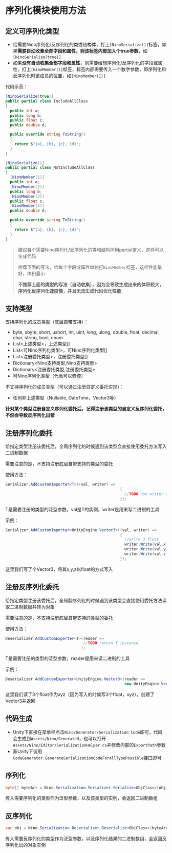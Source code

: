 # 序列化模块使用方法

## 定义可序列化类型

- 给需要Nino序列化/反序列化的类或结构体，打上```[NinoSerialize()]```标签，如果**需要自动收集全部字段和属性，则该标签内部加入个true参数**，如```[NinoSerialize(true)]```
- 如果**没有自动收集全部字段和属性**，则需要给想序列化/反序列化的字段或属性，打上```[NinoMember()]```标签，标签内部需要传入一个数字参数，即序列化和反序列化时该成员的位置，如```[NinoMember(1)]```

代码示范：

```csharp
[NinoSerialize(true)]
public partial class IncludeAllClass
{
  public int a;
  public long b;
  public float c;
  public double d;

  public override string ToString()
  {
    return $"{a}, {b}, {c}, {d}";
  }
}

[NinoSerialize()]
public partial class NotIncludeAllClass
{
  [NinoMember(1)]
  public int a;
  [NinoMember(2)]
  public long b;
  [NinoMember(3)]
  public float c;
  [NinoMember(4)]
  public double d;

  public override string ToString()
  {
    return $"{a}, {b}, {c}, {d}";
  }
}
```

> 建议每个需要Nino序列化/反序列化的类和结构体用partial定义，这样可以生成代码
>
> 推荐下面的写法，给每个字段或属性单独打```NinoMember```标签，这样性能最好，体积最小
>
> **不推荐上面的类型的写法（自动收集），因为会导致生成出来的体积较大，序列化反序列化速度慢，并且无法生成代码优化性能**



## 支持类型

支持序列化的成员类型（底层自带支持）：

- byte, sbyte, short, ushort, int, uint, long, ulong, double, float, decimal, char, string, bool, enum
- List<上述类型>，上述类型[]
- List<可Nino序列化类型>，可Nino序列化类型[]
- List<注册委托类型>，注册委托类型[]
- Dictionary<Nino支持类型,Nino支持类型>
- Dictionary<注册委托类型,注册委托类型>
- 可Nino序列化类型（代表可以嵌套）

不支持序列化的成员类型（可以通过注册自定义委托实现）：

- 任何非上述类型（Nullable, DateTime，Vector3等）

**针对某个类型注册自定义序列化委托后，记得注册该类型的自定义反序列化委托，不然会导致反序列化出错**



## 注册序列化委托

给指定类型注册该委托后，全局序列化的时候遇到该类型会直接使用委托方法写入二进制数据

需要注意的是，不支持注册底层自带支持的类型的委托

使用方法：

```csharp
Serializer.AddCustomImporter<T>((val, writer) =>
                                                  {
                                                    //TODO use writer to write
                                                  });
```

T是需要注册的类型的泛型参数，val是T的实例，writer是用来写二进制的工具

示例：

```csharp
Serializer.AddCustomImporter<UnityEngine.Vector3>((val, writer) =>
                                                  {
                                                    //write 3 float
                                                    writer.Write(val.x);
                                                    writer.Write(val.y);
                                                    writer.Write(val.z);
                                                  });
```

这里我们写了个Vector3，将其x,y,z以float的方式写入



## 注册反序列化委托

给指定类型注册该委托后，全局翻序列化的时候遇到该类型会直接使用委托方法读取二进制数据并转为对象

需要注意的是，不支持注册底层自带支持的类型的委托

使用方法：

```csharp
Deserializer.AddCustomExporter<T>(reader =>
                                  //TODO return T instance
                                 );
```

T是需要注册的类型的泛型参数，reader是用来读二进制的工具

示例：

```csharp
Deserializer.AddCustomExporter<UnityEngine.Vector3>(reader =>
                                                    new UnityEngine.Vector3(reader.ReadFloat(), reader.ReadFloat(), reader.ReadFloat()));
```

这里我们读了3个float作为xyz（因为写入的时候写3个float，xyz），创建了Vector3并返回



## 代码生成

- Unity下直接在菜单栏点击```Nino/Generator/Serialization Code```即可，代码会生成到```Assets/Nino/Generated```，也可以打开```Assets/Nino/Editor/SerializationHelper.cs```并修改内部的```ExportPath```参数
- 非Unity下调用```CodeGenerator.GenerateSerializationCodeForAllTypePossible```接口即可

## 序列化

```csharp
byte[] byteArr = Nino.Serialization.Serializer.Serialize<ObjClass>(obj);
```

传入需要序列化的类型作为泛型参数，以及该类型的实例，会返回二进制数组

## 反序列化

```csharp
var obj = Nino.Serialization.Deserializer.Deserialize<ObjClass>(byteArr);
```

传入需要反序列化的类型作为泛型参数，以及序列化结果的二进制数组，会返回反序列化出的对象实例



